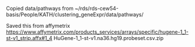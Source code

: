 Copied data/pathways from ~/rds/rds-cew54-basis/People/KATH/clustering_geneExpr/data/pathways/

Saved this from affymetrix https://www.affymetrix.com/products_services/arrays/specific/hugene-1_1-st-v1_strip.affx#1_4
HuGene-1_1-st-v1.na36.hg19.probeset.csv.zip
